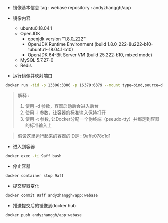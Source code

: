 * 镜像基本信息
tag : webase
repository : andyzhanggh/app

* 镜像内容
	* ubuntu0.18.04.1
	* OpenJDK
		* openjdk version "1.8.0_222"
		* OpenJDK Runtime Environment (build 1.8.0_222-8u222-b10-1ubuntu1~18.04.1-b10)
		* OpenJDK 64-Bit Server VM (build 25.222-b10, mixed mode)
	* MySQL 5.7.27-0
	* Redis

* 运行镜像并映射端口
```bash
docker run -tid -p 13306:3306 -p 16379:6379 --mount type=bind,source=d:/docker/webase/data,target=/data andyzhanggh/app:webase
```	
> 解释 :
> 1. 使用 -d 参数，容器启动后会进入后台
> 2. 使用 -i 参数，让容器的标准输入保持打开
> 3. 使用 -t 参数, 让Docker分配一个伪终端（pseudo-tty）并绑定到容器的标准输入上

> 假设这里运行起来的容器的ID是 : 9affe078c1d1

* 进入到容器
```bash
docker exec -ti 9aff bash
```

* 停止容器
```bash
docker container stop 9aff
```

* 提交容器变化
```bash
docker commit 9aff andyzhanggh/app:webase
```

* 推送提交后的镜像到docker hub
```bash
docker push andyzhanggh/app:webase
```